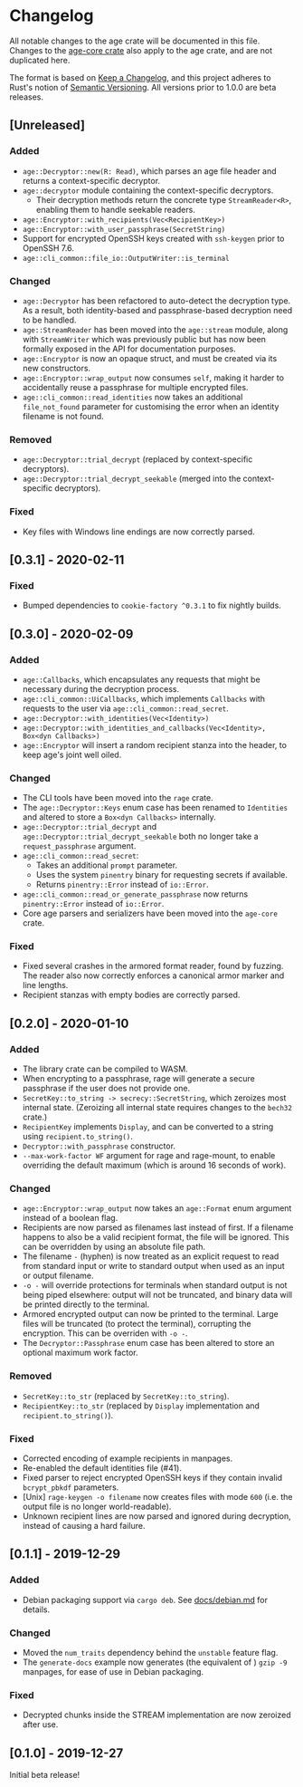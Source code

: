 # Changelog
All notable changes to the age crate will be documented in this file. Changes
to the [age-core crate](../age-core/CHANGELOG.md) also apply to the age crate,
and are not duplicated here.

The format is based on [Keep a Changelog](https://keepachangelog.com/en/1.0.0/),
and this project adheres to Rust's notion of
[Semantic Versioning](https://semver.org/spec/v2.0.0.html). All versions prior
to 1.0.0 are beta releases.

## [Unreleased]
### Added
- `age::Decryptor::new(R: Read)`, which parses an age file header and returns
  a context-specific decryptor.
- `age::decryptor` module containing the context-specific decryptors.
  - Their decryption methods return the concrete type `StreamReader<R>`,
    enabling them to handle seekable readers.
- `age::Encryptor::with_recipients(Vec<RecipientKey>)`
- `age::Encryptor::with_user_passphrase(SecretString)`
- Support for encrypted OpenSSH keys created with `ssh-keygen` prior to OpenSSH
  7.6.
- `age::cli_common::file_io::OutputWriter::is_terminal`

### Changed
- `age::Decryptor` has been refactored to auto-detect the decryption type. As a
  result, both identity-based and passphrase-based decryption need to be
  handled.
- `age::StreamReader` has been moved into the `age::stream` module, along with
  `StreamWriter` which was previously public but has now been formally exposed
  in the API for documentation purposes.
- `age::Encryptor` is now an opaque struct, and must be created via its new
  constructors.
- `age::Encryptor::wrap_output` now consumes `self`, making it harder to
  accidentally reuse a passphrase for multiple encrypted files.
- `age::cli_common::read_identities` now takes an additional `file_not_found`
  parameter for customising the error when an identity filename is not found.

### Removed
- `age::Decryptor::trial_decrypt` (replaced by context-specific decryptors).
- `age::Decryptor::trial_decrypt_seekable` (merged into the context-specific
  decryptors).

### Fixed
- Key files with Windows line endings are now correctly parsed.

## [0.3.1] - 2020-02-11
### Fixed
- Bumped dependencies to `cookie-factory ^0.3.1` to fix nightly builds.

## [0.3.0] - 2020-02-09
### Added
- `age::Callbacks`, which encapsulates any requests that might be necessary
  during the decryption process.
- `age::cli_common::UiCallbacks`, which implements `Callbacks` with requests to
  the user via `age::cli_common::read_secret`.
- `age::Decryptor::with_identities(Vec<Identity>)`
- `age::Decryptor::with_identities_and_callbacks(Vec<Identity>, Box<dyn Callbacks>)`
- `age::Encryptor` will insert a random recipient stanza into the header, to
  keep age's joint well oiled.

### Changed
- The CLI tools have been moved into the `rage` crate.
- The `age::Decryptor::Keys` enum case has been renamed to `Identities` and
  altered to store a `Box<dyn Callbacks>` internally.
- `age::Decryptor::trial_decrypt` and `age::Decryptor::trial_decrypt_seekable`
  both no longer take a `request_passphrase` argument.
- `age::cli_common::read_secret`:
  - Takes an additional `prompt` parameter.
  - Uses the system `pinentry` binary for requesting secrets if available.
  - Returns `pinentry::Error` instead of `io::Error`.
- `age::cli_common::read_or_generate_passphrase` now returns `pinentry::Error`
  instead of `io::Error`.
- Core age parsers and serializers have been moved into the `age-core` crate.

### Fixed
- Fixed several crashes in the armored format reader, found by fuzzing. The
  reader also now correctly enforces a canonical armor marker and line lengths.
- Recipient stanzas with empty bodies are correctly parsed.

## [0.2.0] - 2020-01-10
### Added
- The library crate can be compiled to WASM.
- When encrypting to a passphrase, rage will generate a secure passphrase if the
  user does not provide one.
- `SecretKey::to_string -> secrecy::SecretString`, which zeroizes most internal
  state. (Zeroizing all internal state requires changes to the `bech32` crate.)
- `RecipientKey` implements `Display`, and can be converted to a string using
  `recipient.to_string()`.
- `Decryptor::with_passphrase` constructor.
- `--max-work-factor WF` argument for rage and rage-mount, to enable overriding
  the default maximum (which is around 16 seconds of work).

### Changed
- `age::Encryptor::wrap_output` now takes an `age::Format` enum argument instead
  of a boolean flag.
- Recipients are now parsed as filenames last instead of first. If a filename
  happens to also be a valid recipient format, the file will be ignored. This
  can be overridden by using an absolute file path.
- The filename `-` (hyphen) is now treated as an explicit request to read from
  standard input or write to standard output when used as an input or output
  filename.
- `-o -` will override protections for terminals when standard output is not
  being piped elsewhere: output will not be truncated, and binary data will be
  printed directly to the terminal.
- Armored encrypted output can now be printed to the terminal. Large files will
  be truncated (to protect the terminal), corrupting the encryption. This can be
  overriden with `-o -`.
- The `Decryptor::Passphrase` enum case has been altered to store an optional
  maximum work factor.

### Removed
- `SecretKey::to_str` (replaced by `SecretKey::to_string`).
- `RecipientKey::to_str` (replaced by `Display` implementation and
  `recipient.to_string()`).

### Fixed
- Corrected encoding of example recipients in manpages.
- Re-enabled the default identities file (#41).
- Fixed parser to reject encrypted OpenSSH keys if they contain invalid
  `bcrypt_pbkdf` parameters.
- [Unix] `rage-keygen -o filename` now creates files with mode `600` (i.e. the
  output file is no longer world-readable).
- Unknown recipient lines are now parsed and ignored during decryption, instead
  of causing a hard failure.

## [0.1.1] - 2019-12-29
### Added
- Debian packaging support via `cargo deb`. See [docs/debian.md](../docs/debian.md)
  for details.

### Changed
- Moved the `num_traits` dependency behind the `unstable` feature flag.
- The `generate-docs` example now generates (the equivalent of ) `gzip -9`
  manpages, for ease of use in Debian packaging.

### Fixed
- Decrypted chunks inside the STREAM implementation are now zeroized after use.

## [0.1.0] - 2019-12-27

Initial beta release!
